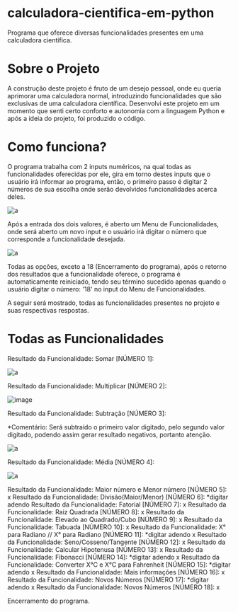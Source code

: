 # calculadora-cientifica-em-python
Programa que oferece diversas funcionalidades presentes em uma calculadora científica.

# Sobre o Projeto
A construção deste projeto é fruto de um desejo pessoal, onde eu queria aprimorar uma calculadora normal, introduzindo funcionalidades que são exclusivas de uma calculadora científica. Desenvolvi este projeto em um momento que senti certo conforto e autonomia com a linguagem Python e após a ideia do projeto, foi produzido o código.

# Como funciona?
O programa trabalha com 2 inputs numéricos, na qual todas as funcionalidades oferecidas por ele, gira em torno destes inputs que o usuário irá informar ao programa, então, o primeiro passo é digitar 2 números de sua escolha onde serão devolvidos funcionalidades acerca deles.

![a](https://user-images.githubusercontent.com/84475339/165629717-fdfa4e00-8f0a-408e-8f0b-846a8339d072.png)

Após a entrada dos dois valores, é aberto um Menu de Funcionalidades, onde será aberto um novo input e o usuário irá digitar o número que corresponde a funcionalidade desejada.

![a](https://user-images.githubusercontent.com/84475339/165851556-aeaefe88-d4e4-4865-b0d5-74a7f3706887.png)

Todas as opções, exceto a 18 (Encerramento do programa), após o retorno dos resultados que a funcionalidade oferece, o programa é automaticamente reiniciado, tendo seu término sucedido apenas quando o usuário digitar o número: '18' no input do Menu de Funcionalidades.

A seguir será mostrado, todas as funcionalidades presentes no projeto e suas respectivas respostas.

# Todas as Funcionalidades

Resultado da Funcionalidade: Somar [NÚMERO 1]:

![a](https://user-images.githubusercontent.com/84475339/165632292-0e07a541-136d-4c4d-acfc-71c71615b3fb.png)

Resultado da Funcionalidade: Multiplicar [NÚMERO 2]:

![image](https://user-images.githubusercontent.com/84475339/165849477-4f9ae453-5d55-49cb-9434-dbe443cbfe4e.png)

Resultado da Funcionalidade: Subtração [NÚMERO 3]:

*Comentário: Será subtraído o primeiro valor digitado, pelo segundo valor digitado, podendo assim gerar resultado negativos, portanto atenção.

![a](https://user-images.githubusercontent.com/84475339/165850728-9ed3b9e9-860e-47be-8d65-88900eb1c836.png)

Resultado da Funcionalidade: Média [NÚMERO 4]:

![a](https://user-images.githubusercontent.com/84475339/165850147-a6a764a1-a5ed-444c-8055-e98897caa617.png)

Resultado da Funcionalidade: Maior número e Menor número [NÚMERO 5]:
x
Resultado da Funcionalidade: Divisão(Maior/Menor) [NÚMERO 6]:
*digitar adendo
Resultado da Funcionalidade: Fatorial [NÚMERO 7]:
x
Resultado da Funcionalidade: Raiz Quadrada [NÚMERO 8]:
x
Resultado da Funcionalidade: Elevado ao Quadrado/Cubo [NÚMERO 9]:
x
Resultado da Funcionalidade: Tabuada [NÚMERO 10]:
x
Resultado da Funcionalidade: X° para Radiano // X° para Radiano [NÚMERO 11]:
*digitar adendo
x
Resultado da Funcionalidade: Seno/Cosseno/Tangente [NÚMERO 12]:
x
Resultado da Funcionalidade: Calcular Hipotenusa [NÚMERO 13]:
x
Resultado da Funcionalidade: Fibonacci [NÚMERO 14]:
*digitar adendo
x
Resultado da Funcionalidade: Converter X°C e X°C para Fahrenheit [NÚMERO 15]:
*digitar adendo
x
Resultado da Funcionalidade: Mais informações [NÚMERO 16]:
x
Resultado da Funcionalidade: Novos Números [NÚMERO 17]:
*digitar adendo
x
Resultado da Funcionalidade: Novos Números [NÚMERO 18]:
x

Encerramento do programa.
